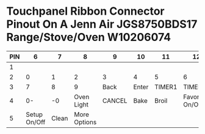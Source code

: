 # Touchpanel Ribbon Connector Pinout On A Jenn Air JGS8750BDS17 Range/Stove/Oven W10206074

|PIN | 6 | 7 | 8 | 9 | 10 | 11 | 12 | 13|
|---|---|---|---|---|----|----|----|----
| 1 |   |   |   |   |    |    |    |
| 2 | 0 | 1 | 2 | 3 | 4  | 5  | 6  |
| 3 | 7 | 8 | 9 | Back | Enter | TIMER1 | TIMER2 |
| 4 | 0- | -0 | Oven Light | CANCEL | Bake | Broil | Favorites On/Off |
| 5 | Setup On/Off | Clean | More Options |  |  |  |  |
